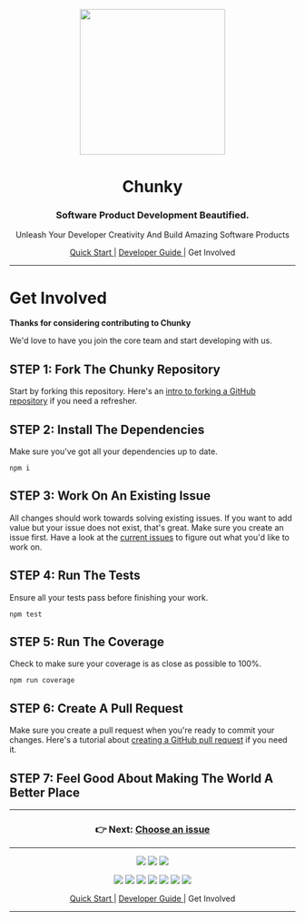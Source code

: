 <p align="center"> <img src="https://raw.githubusercontent.com/fluidtrends/chunky/master/logo.gif" width="256px"> 

<h1 align="center"> Chunky </h1>
<h3 align="center"> Software Product Development Beautified. </h3>
<p align="center"> Unleash Your Developer Creativity And Build Amazing Software Products </p>

</p>

<p align="center">
<a href="../start/README.md"> Quick Start </a> |
<a href="../guide/README.md"> Developer Guide </a> |
Get Involved
</p>

---

# Get Involved

**Thanks for considering contributing to Chunky**

We'd love to have you join the core team and start developing with us.

## STEP 1: Fork The Chunky Repository

Start by forking this repository. Here's an [intro to forking a GitHub repository](https://help.github.com/articles/fork-a-repo/) if you need a refresher.

## STEP 2: Install The Dependencies

Make sure you've got all your dependencies up to date.

```
npm i
```

## STEP 3: Work On An Existing Issue

All changes should work towards solving existing issues. If you want to add value but your issue does not exist, that's great. Make sure you create an issue first. Have a look at the [current issues](https://github.com/fluidtrends/chunky/issues) to figure out what you'd like to work on.

## STEP 4: Run The Tests

Ensure all your tests pass before finishing your work.

```
npm test
```

## STEP 5: Run The Coverage

Check to make sure your coverage is as close as possible to 100%.

```
npm run coverage
```

## STEP 6: Create A Pull Request

Make sure you create a pull request when you're ready to commit your changes. Here's a tutorial about [creating a GitHub pull request](https://help.github.com/articles/creating-a-pull-request/) if you need it.

## STEP 7: Feel Good About Making The World A Better Place

---

<h3 align="center">
 👉 Next: <a href="https://github.com/fluidtrends/chunky/issues"> Choose an issue </a>
</h3>

---

<p align="center">
<a href="https://circleci.com/gh/fluidtrends/chunky"><img src="https://circleci.com/gh/fluidtrends/chunky.svg?style=svg"/></a>
<a href="https://codeclimate.com/github/fluidtrends/chunky/test_coverage"><img src="https://api.codeclimate.com/v1/badges/f6621e761f82f6c84f40/test_coverage" /></a>
<a href="https://codeclimate.com/github/fluidtrends/chunky/maintainability"><img src="https://api.codeclimate.com/v1/badges/f6621e761f82f6c84f40/maintainability"/></a>
</p>

<p align="center">
<a href="https://www.npmjs.com/package/chunky-cli">
<img src="https://img.shields.io/npm/v/chunky-cli.svg?color=green&label=CLI&style=flat-square"/></a>
<a href="https://www.npmjs.com/package/react-chunky">
<img src="https://img.shields.io/npm/v/react-chunky.svg?color=green&label=universal&style=flat-square"/></a>
<a href="https://www.npmjs.com/package/react-dom-chunky">
<img src="https://img.shields.io/npm/v/react-dom-chunky.svg?color=green&label=web&style=flat-square"/></a>
<a href="https://www.npmjs.com/package/react-cloud-chunky">
<img src="https://img.shields.io/npm/v/react-cloud-chunky.svg?color=green&label=cloud&style=flat-square"/></a>
<a href="https://www.npmjs.com/package/react-native-chunky">
<img src="https://img.shields.io/npm/v/react-native-chunky.svg?color=blue&label=mobile&style=flat-square"/></a>
<a href="https://www.npmjs.com/package/react-electron-chunky">
<img src="https://img.shields.io/npm/v/react-electron-chunky.svg?color=blue&label=desktop&style=flat-square"/></a>
<a href="https://www.npmjs.com/package/react-blockchain-chunky">
<img src="https://img.shields.io/npm/v/react-blockchain-chunky.svg?color=blue&label=blockchain&style=flat-square"/><a/>
</p>

<p align="center">
<a href="../start/README.md"> Quick Start </a> |
<a href="../guide/README.md"> Developer Guide </a> |
Get Involved
</p>

---